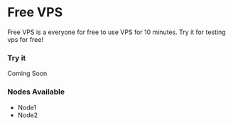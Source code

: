 # Free VPS
Free VPS is a everyone for free to use VPS for 10 minutes. Try it for testing vps for free!
### Try it
Coming Soon

### Nodes Available
- Node1
- Node2
